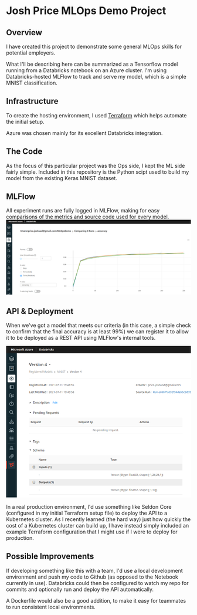 # Josh Price MLOps Demo Project

## Overview
I have created this project to demonstrate some general MLOps skills for potential employers.  

What I'll be describing here can be summarized as a Tensorflow model running from a Databricks notebook on an Azure cluster.  I'm using Databricks-hosted MLFlow to track and serve my model, which is a simple MNIST classification.

## Infrastructure
To create the hosting environment, I used [Terraform](https://www.terraform.io/) which helps automate the initial setup.  

Azure was chosen mainly for its excellent Databricks integration.

## The Code
As the focus of this particular project was the Ops side, I kept the ML side fairly simple.  Included in this repository is the Python scipt used to build my model from the existing Keras MNIST dataset.

## MLFlow
All experiment runs are fully logged in MLFlow, making for easy comparisons of the metrics and source code used for every model.
![Example accuracy comparison](./images/comparison.png)
## API & Deployment
When we've got a model that meets our criteria (in this case, a simple check to confirm that the final accuracy is at least 99%) we can register it to allow it to be deployed as a REST API using MLFlow's internal tools.

![API schema](./images/API.png)

In a real production environment, I'd use something like Seldon Core (configured in my initial Terraform setup file) to deploy the API to a Kubernetes cluster.  As I recently learned (the hard way) just how quickly the cost of a Kubernetes cluster can build up, I have instead simply included an example Terraform configuration that I might use if I were to deploy for production.

## Possible Improvements
If developing something like this with a team, I'd use a local development environment and push my code to Github (as opposed to the Notebook currently in use).  Databricks could then be configured to watch my repo for commits and optionally run and deploy the API automatically.  

A Dockerfile would also be a good addition, to make it easy for teammates to run consistent local environments.